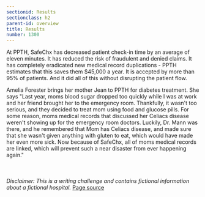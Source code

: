 ```yaml
---
sectionid: Results
sectionclass: h2
parent-id: overview
title: Results
number: 1300
---
```

At PPTH, SafeChx has decreased patient check-in time by an average of eleven minutes. It has reduced the risk of fraudulent and denied claims. It has completely eradicated new medical record duplications - PPTH estimates that this saves them $45,000 a year. It is accepted by more than 95% of patients. And it did all of this without disrupting the patient flow.

Amelia Forester brings her mother Jean to PPTH for diabetes treatment. She says "Last year, moms blood sugar dropped too quickly while I was at work and her friend brought her to the emergency room. Thankfully, it wasn't too serious, and they decided to treat mom using food and glucose pills. For some reason, moms medical records that discussed her Celiacs disease weren't showing up for the emergency room doctors. Luckily, Dr. Mann was there, and he remembered that Mom has Celiacs disease, and made sure that she wasn't given anything with gluten to eat, which would have made her even more sick. Now because of SafeChx, all of moms medical records are linked, which will prevent such a near disaster from ever happening again."
</br>
</br>
</br>
</br>
_*Disclaimer:*_ _This is a writing challenge and contains fictional information about a fictional hospital._
[Page source](https://github.com/knc789/case-study)